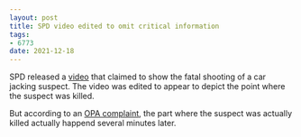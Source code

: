 ```yaml
---
layout: post
title: SPD video edited to omit critical information
tags:
- 6773
date: 2021-12-18
---
```


SPD released a [video](https://www.youtube.com/watch?v=0xf2DLAf3hM)
that claimed to show the fatal shooting of a car jacking suspect. The
video was edited to appear to depict the point where the suspect was
killed.

But according to an [OPA complaint](https://www.seattle.gov/Documents/Departments/OPA/ClosedCaseSummaries/2016OPA-0462ccs10-26-16MA.pdf),
the part where the suspect was actually killed actually happend
several minutes later.

